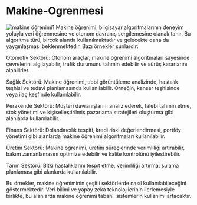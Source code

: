 # Makine-Ogrenmesi
![makine öğrenimi1](https://github.com/Tesnim0/Makine-Ogrenmesi/assets/130792169/5b14535c-d5bb-4d6f-8a7a-1d38025cf841)
Makine öğrenimi, bilgisayar algoritmalarının deneyim yoluyla veri öğrenmesine ve otonom davranış sergilemesine olanak tanır. Bu algoritma türü, birçok alanda kullanılmaktadır ve gelecekte daha da yaygınlaşması beklenmektedir. Bazı örnekler şunlardır:

Otomotiv Sektörü: Otonom araçlar, makine öğrenimi algoritmaları sayesinde çevrelerini algılayabilir, trafik durumunu tahmin edebilir ve sürüş kararlarını alabilirler.

Sağlık Sektörü: Makine öğrenimi, tıbbi görüntüleme analizinde, hastalık teşhisi ve tedavi planlamasında kullanılabilir. Örneğin, kanser teşhisinde veya ilaç keşfinde kullanılabilir.

Perakende Sektörü: Müşteri davranışlarını analiz ederek, talebi tahmin etme, stok yönetimi ve kişiselleştirilmiş pazarlama stratejileri oluşturma gibi alanlarda kullanılabilir.

Finans Sektörü: Dolandırıcılık tespiti, kredi riski değerlendirmesi, portföy yönetimi gibi alanlarda makine öğrenimi algoritmaları kullanılabilir.

Üretim Sektörü: Makine öğrenimi, üretim süreçlerinde verimliliği artırabilir, bakım zamanlamasını optimize edebilir ve kalite kontrolünü iyileştirebilir.

Tarım Sektörü: Bitki hastalıklarını tespit etme, verimliliği artırma, sulama planlaması gibi alanlarda kullanılabilir.

Bu örnekler, makine öğreniminin çeşitli sektörlerde nasıl kullanılabileceğini göstermektedir. Veri bilimi ve yapay zeka teknolojilerinin ilerlemesiyle birlikte, bu alanlarda makine öğrenimi tabanlı sistemlerin kullanımı artacaktır.
